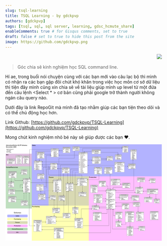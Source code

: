 ```yaml
---
slug: tsql-learning
title: TSQL Learning - by gdckpvp
authors: [gdckpvp]
tags: [tsql, sql, sql server, learning, gdsc_hcmute_share]
enableComments: true # for Gisqus comments, set to true
draft: false # set to true to hide this post from the site
image: https://github.com/gdckpvp.png
---
```


<p align="right">
    <img src="https://api.visitorbadge.io/api/visitors?path=https%3A%2F%2FGDSC-HCMUTE.github.io%2Fblog%2Ftsql-learning&label=⚪Views&labelColor=%2337d67a&countColor=%23555555&style=flat&labelStyle=upper" loading='lazy' decoding='async'/>
</p>

> Góc chia sẽ kinh nghiệm học SQL command line.

<!--truncate-->

Hí ae, trong buổi nói chuyện cùng với các bạn mới vào câu lạc bộ thì mình có nhận ra các bạn gặp đôi chút khó khăn trong việc học môn cơ sở dữ liệu thì tiện đây mình cũng xin chia sẽ về tài liệu giúp mình up level từ một đứa đến câu lệnh <Select * > cơ bản cũng phải google trở thành người không ngán câu query nào.

Dưới đây là link RepoGit mà mình đã tạo nhằm giúp các bạn tiện theo dõi và có thể chủ động học hơn.

Link Github: [https://github.com/gdckpvp/TSQL-Learning](https://github.com/gdckpvp/TSQL-Learning)

Mong chút kinh nghiệm nhỏ bé này sẽ giúp được các bạn ❤.

<img src="https://raw.githubusercontent.com/gdckpvp/TSQL-Learning/main/ERD.webp" loading='lazy' decoding='async'/>